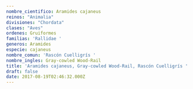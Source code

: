 ```yaml
---
nombre_cientifico: Aramides cajaneus
reinos: "Animalia"
divisiones: "Chordata"
clases: "Aves"
ordenes: Gruiformes
familias: 'Rallidae '
generos: Aramides
especie: cajaneus
nombre_comun: 'Rascón Cuelligrís '
nombre_ingles: Gray-cowled Wood-Rail
title: 'Aramides cajaneus, Gray-cowled Wood-Rail, Rascón Cuelligrís '
draft: false
date: 2017-08-19T02:46:32.000Z
---
```


